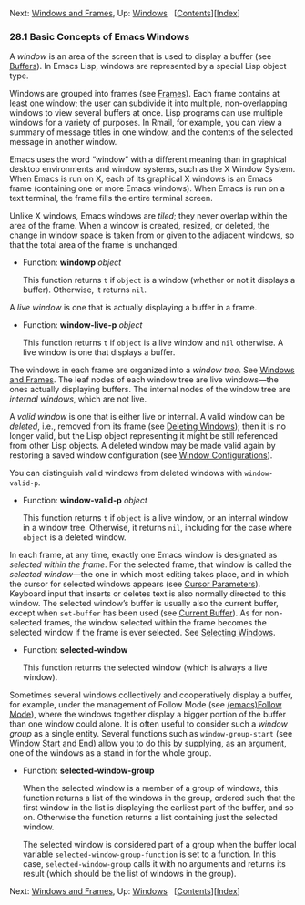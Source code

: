 <!-- This is the GNU Emacs Lisp Reference Manual
corresponding to Emacs version 27.2.

Copyright (C) 1990-1996, 1998-2021 Free Software Foundation,
Inc.

Permission is granted to copy, distribute and/or modify this document
under the terms of the GNU Free Documentation License, Version 1.3 or
any later version published by the Free Software Foundation; with the
Invariant Sections being "GNU General Public License," with the
Front-Cover Texts being "A GNU Manual," and with the Back-Cover
Texts as in (a) below.  A copy of the license is included in the
section entitled "GNU Free Documentation License."

(a) The FSF's Back-Cover Text is: "You have the freedom to copy and
modify this GNU manual.  Buying copies from the FSF supports it in
developing GNU and promoting software freedom." -->

<!-- Created by GNU Texinfo 6.7, http://www.gnu.org/software/texinfo/ -->

Next: [Windows and Frames](Windows-and-Frames.html), Up: [Windows](Windows.html)   \[[Contents](index.html#SEC_Contents "Table of contents")]\[[Index](Index.html "Index")]

### 28.1 Basic Concepts of Emacs Windows

A *window* is an area of the screen that is used to display a buffer (see [Buffers](Buffers.html)). In Emacs Lisp, windows are represented by a special Lisp object type.

Windows are grouped into frames (see [Frames](Frames.html)). Each frame contains at least one window; the user can subdivide it into multiple, non-overlapping windows to view several buffers at once. Lisp programs can use multiple windows for a variety of purposes. In Rmail, for example, you can view a summary of message titles in one window, and the contents of the selected message in another window.

Emacs uses the word “window” with a different meaning than in graphical desktop environments and window systems, such as the X Window System. When Emacs is run on X, each of its graphical X windows is an Emacs frame (containing one or more Emacs windows). When Emacs is run on a text terminal, the frame fills the entire terminal screen.

Unlike X windows, Emacs windows are *tiled*; they never overlap within the area of the frame. When a window is created, resized, or deleted, the change in window space is taken from or given to the adjacent windows, so that the total area of the frame is unchanged.

*   Function: **windowp** *object*

    This function returns `t` if `object` is a window (whether or not it displays a buffer). Otherwise, it returns `nil`.

A *live window* is one that is actually displaying a buffer in a frame.

*   Function: **window-live-p** *object*

    This function returns `t` if `object` is a live window and `nil` otherwise. A live window is one that displays a buffer.

The windows in each frame are organized into a *window tree*. See [Windows and Frames](Windows-and-Frames.html). The leaf nodes of each window tree are live windows—the ones actually displaying buffers. The internal nodes of the window tree are *internal windows*, which are not live.

A *valid window* is one that is either live or internal. A valid window can be *deleted*, i.e., removed from its frame (see [Deleting Windows](Deleting-Windows.html)); then it is no longer valid, but the Lisp object representing it might be still referenced from other Lisp objects. A deleted window may be made valid again by restoring a saved window configuration (see [Window Configurations](Window-Configurations.html)).

You can distinguish valid windows from deleted windows with `window-valid-p`.

*   Function: **window-valid-p** *object*

    This function returns `t` if `object` is a live window, or an internal window in a window tree. Otherwise, it returns `nil`, including for the case where `object` is a deleted window.

In each frame, at any time, exactly one Emacs window is designated as *selected within the frame*. For the selected frame, that window is called the *selected window*—the one in which most editing takes place, and in which the cursor for selected windows appears (see [Cursor Parameters](Cursor-Parameters.html)). Keyboard input that inserts or deletes text is also normally directed to this window. The selected window’s buffer is usually also the current buffer, except when `set-buffer` has been used (see [Current Buffer](Current-Buffer.html)). As for non-selected frames, the window selected within the frame becomes the selected window if the frame is ever selected. See [Selecting Windows](Selecting-Windows.html).

*   Function: **selected-window**

    This function returns the selected window (which is always a live window).

Sometimes several windows collectively and cooperatively display a buffer, for example, under the management of Follow Mode (see [(emacs)Follow Mode](https://www.gnu.org/software/emacs/manual/html_node/emacs/Follow-Mode.html#Follow-Mode)), where the windows together display a bigger portion of the buffer than one window could alone. It is often useful to consider such a *window group* as a single entity. Several functions such as `window-group-start` (see [Window Start and End](Window-Start-and-End.html)) allow you to do this by supplying, as an argument, one of the windows as a stand in for the whole group.

*   Function: **selected-window-group**

    When the selected window is a member of a group of windows, this function returns a list of the windows in the group, ordered such that the first window in the list is displaying the earliest part of the buffer, and so on. Otherwise the function returns a list containing just the selected window.

    The selected window is considered part of a group when the buffer local variable `selected-window-group-function` is set to a function. In this case, `selected-window-group` calls it with no arguments and returns its result (which should be the list of windows in the group).

Next: [Windows and Frames](Windows-and-Frames.html), Up: [Windows](Windows.html)   \[[Contents](index.html#SEC_Contents "Table of contents")]\[[Index](Index.html "Index")]
